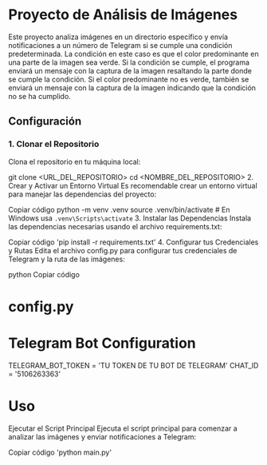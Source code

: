 # Proyecto de Análisis de Imágenes

Este proyecto analiza imágenes en un directorio específico y envía notificaciones a un número de Telegram si se cumple una condición predeterminada. La condición en este caso es que el color predominante en una parte de la imagen sea verde. Si la condición se cumple, el programa enviará un mensaje con la captura de la imagen resaltando la parte donde se cumple la condición. Si el color predominante no es verde, también se enviará un mensaje con la captura de la imagen indicando que la condición no se ha cumplido.

## Configuración

### 1. Clonar el Repositorio

Clona el repositorio en tu máquina local:


git clone <URL_DEL_REPOSITORIO>
cd <NOMBRE_DEL_REPOSITORIO>
2. Crear y Activar un Entorno Virtual
Es recomendable crear un entorno virtual para manejar las dependencias del proyecto:


Copiar código
python -m venv .venv
source .venv/bin/activate  # En Windows usa `.venv\Scripts\activate`
3. Instalar las Dependencias
Instala las dependencias necesarias usando el archivo requirements.txt:


Copiar código
'pip install -r requirements.txt'
4. Configurar tus Credenciales y Rutas
Edita el archivo config.py para configurar tus credenciales de Telegram y la ruta de las imágenes:

python
Copiar código
# config.py

# Telegram Bot Configuration
TELEGRAM_BOT_TOKEN = 'TU TOKEN DE TU BOT DE TELEGRAM'
CHAT_ID = '5106263363'

# Uso
Ejecutar el Script Principal
Ejecuta el script principal para comenzar a analizar las imágenes y enviar notificaciones a Telegram:

Copiar código
 'python main.py'
